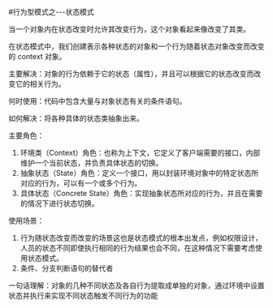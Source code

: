 #行为型模式之---状态模式

当一个对象内在状态改变时允许其改变行为，这个对象看起来像改变了其类。

在状态模式中，我们创建表示各种状态的对象和一个行为随着状态对象改变而改变的 context 对象。

主要解决：对象的行为依赖于它的状态（属性），并且可以根据它的状态改变而改变它的相关行为。

何时使用：代码中包含大量与对象状态有关的条件语句。

如何解决：将各种具体的状态类抽象出来。

主要角色：
1. 环境类（Context）角色：也称为上下文，它定义了客户端需要的接口，内部维护一个当前状态，并负责具体状态的切换。
2. 抽象状态（State）角色：定义一个接口，用以封装环境对象中的特定状态所对应的行为，可以有一个或多个行为。
3. 具体状态（Concrete State）角色：实现抽象状态所对应的行为，并且在需要的情况下进行状态切换。


使用场景：
1. 行为随状态改变而改变的场景这也是状态模式的根本出发点，例如权限设计，人员的状态不同即使执行相同的行为结果也会不同，在这种情况下需要考虑使用状态模式。
2. 条件、分支判断语句的替代者

一句话理解：对象的几种不同状态及各自行为提取成单独的对象，通过环境中设置状态并执行来实现不同状态触发不同行为的功能